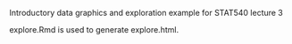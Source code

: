 Introductory data graphics and exploration example for STAT540 lecture 3

explore.Rmd is used to generate explore.html.
